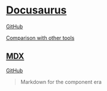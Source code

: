 # [Docusaurus](https://docusaurus.io/)
[GitHub](https://github.com/facebook/docusaurus)

[Comparison with other tools](https://docusaurus.io/docs#comparison-with-other-tools)

## [MDX](https://mdxjs.com/)
[GitHub](https://github.com/mdx-js/mdx/)

> Markdown for the component era